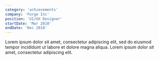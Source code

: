 ```yaml
---
category: 'achievements'
company: 'Forge Inc'
position: 'UI/UX Designer'
startDate: 'Mar 2010'
endDate: 'Dec 2010'
---
```


Lorem ipsum dolor sit amet, consectetur adipiscing elit, sed do eiusmod tempor incididunt ut labore et dolore magna aliqua. Lorem ipsum dolor sit amet, consectetur adipiscing elit.
